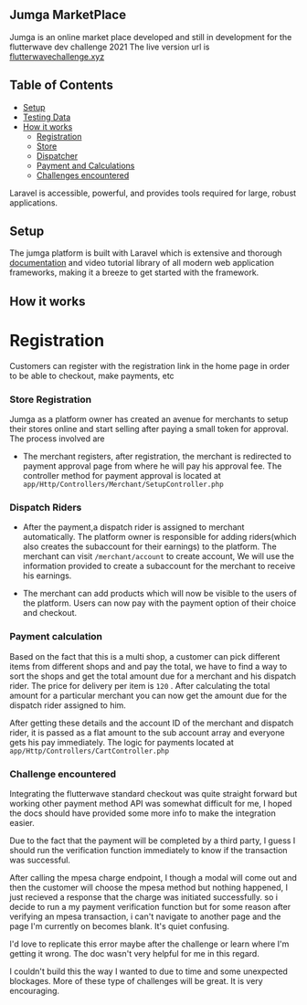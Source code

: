 

## Jumga MarketPlace

Jumga is an online market place developed and still in development for the flutterwave dev challenge 2021
The live version url is [flutterwavechallenge.xyz](https://flutterwavechallenge.xyz)
## Table of Contents

* [Setup](#Setup)
* [Testing Data](#Testing)
* [How it works](#How-it-works)
  * [Registration](#Registration)
  * [Store](#Store-and-Product-Registration)
  * [Dispatcher](#Dispatcher)
  * [Payment and Calculations](#Payments-and-calculations)
  * [Challenges encountered](#Configuration-parameters)

Laravel is accessible, powerful, and provides tools required for large, robust applications.

## Setup

The jumga platform is built with Laravel which is extensive and thorough [documentation](https://laravel.com/docs) and video tutorial library of all modern web application frameworks, making it a breeze to get started with the framework.


## How it works

# Registration
Customers can register with the registration link in the home page in order to be able to 
checkout, make payments, etc

### Store Registration
Jumga as a platform owner has created an avenue for merchants to setup their stores online and start
selling after paying a small token for approval. The process involved are

* The merchant registers, after registration, the merchant is redirected to
 payment approval page from where he will pay his approval fee. The controller method
  for payment approval is located at    ``` app/Http/Controllers/Merchant/SetupController.php```


### Dispatch Riders
* After the payment,a dispatch rider is assigned to merchant automatically. The platform
 owner is responsible for adding riders(which also creates the subaccount for their
 earnings) to the platform. The merchant can visit ```/merchant/account``` to create account, We will use the information provided
to create a subaccount for the merchant to receive his earnings.

* The merchant can add products which will now be visible to the users of the platform. Users can
now pay with the payment option of their choice and checkout.


### Payment calculation
Based on the fact that this is a multi shop, a customer can pick different items from 
different shops and and pay the total, we have to find a way to sort the shops and get the
total amount due for a merchant and his dispatch rider.
The price for delivery per item is ```120``` . After calculating the total amount for a particular 
merchant you can now get the amount due for the dispatch rider assigned to him. 

After getting these details and the account ID of the merchant and dispatch rider, it is passed
as a flat amount to the sub account array and everyone gets his pay immediately.
The logic for payments located at    ``` app/Http/Controllers/CartController.php```


### Challenge encountered
Integrating the flutterwave standard checkout was quite straight forward but working other payment method API was 
somewhat difficult for me, I hoped the docs should have provided some more info to make the integration easier.

Due to the fact that the payment will be completed by a third party, I guess I should run
the verification function immediately to know if the transaction was successful.
 
 After calling the mpesa charge endpoint, I though a modal will come out and then the customer will choose the mpesa
  method but nothing happened, I just recieved a response that the charge was initiated successfully.
  so i decide to run a my payment verification function but for some
reason after verifying an mpesa transaction, i can't navigate to another page and the page I'm
currently on becomes blank. It's quiet confusing.

I'd love to replicate this error maybe after the challenge or learn where I'm getting it wrong.
The doc wasn't very helpful for me in this regard.

I couldn't build this the way I wanted to due to time and some unexpected blockages. More of these type
of challenges will be great. It is very encouraging.
